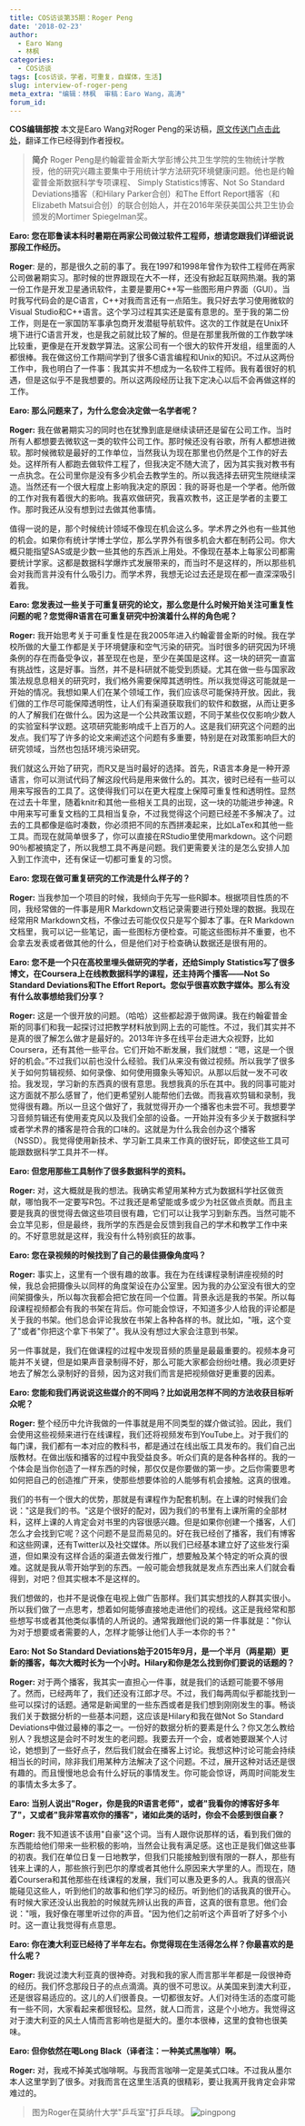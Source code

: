```yaml
---
title: COS访谈第35期：Roger Peng
date: '2018-02-23'
author:
  - Earo Wang
  - 林枫
categories:
  - COS访谈
tags: [cos访谈，学者，可重复，自媒体，生活]
slug: interview-of-roger-peng
meta_extra: "编辑：林枫  审稿：Earo Wang，高涛"
forum_id: 
---
```

**COS编辑部按** 本文是Earo Wang对Roger Peng的采访稿，[原文传送门点击此处](http://user2018.r-project.org/blog/2018/01/24/interview-with-roger-peng/ )，翻译工作已经得到作者授权。

> **简介**   Roger Peng是约翰霍普金斯大学彭博公共卫生学院的生物统计学教授，他的研究兴趣主要集中于用统计学方法研究环境健康问题。他也是约翰霍普金斯数据科学专项课程、 Simply Statistics博客、Not So Standard Deviations播客（和Hilary Parker合创）和The Effort Report播客（和Elizabeth Matsui合创）的联合创始人，并在2016年荣获美国公共卫生协会颁发的Mortimer Spiegelman奖。

**Earo: 您在耶鲁读本科时暑期在两家公司做过软件工程师，想请您跟我们详细说说那段工作经历。**

**Roger**: 是的，那是很久之前的事了。我在1997和1998年曾作为软件工程师在两家公司做暑期实习。那时候的世界跟现在大不一样，还没有掀起互联网热潮。我的第一份工作是开发卫星通讯软件，主要是要用C++写一些图形用户界面（GUI）。当时我写代码会的是C语言，C++对我而言还有一点陌生。我只好去学习使用微软的Visual Studio和C++语言。这个学习过程其实还是蛮有意思的。至于我的第二份工作，则是在一家国防军事承包商开发潜艇导航软件。这次的工作就是在Unix环境下进行C语言开发，也是我之前就比较了解的。但是在那里我所做的工作数学味比较重，更像是在开发数学算法。这家公司有一个很大的软件开发组，组里面的人都很棒。我在做这份工作期间学到了很多C语言编程和Unix的知识。不过从这两份工作中，我也明白了一件事：我其实并不想成为一名软件工程师。我有着很好的机遇，但是这似乎不是我想要的。所以这两段经历让我下定决心以后不会再做这样的工作。

**Earo: 那么问题来了，为什么您会决定做一名学者呢？**

**Roger:** 我在做暑期实习的同时也在犹豫到底是继续读研还是留在公司工作。当时所有人都想要去微软这一类的软件公司工作。那时候还没有谷歌，所有人都想进微软。那时候微软是最好的工作单位，当然我认为现在那里也仍然是个工作的好去处。这样所有人都跑去做软件工程了，但我决定不随大流了，因为其实我对教书有一点执念。在公司里你是没有多少机会去教学生的。所以我选择去研究生院继续深造。当然还有一个很大程度上影响我决定的原因：我的哥哥也是一个学者。他所做的工作对我有着很大的影响。我喜欢做研究，我喜欢教书，这正是学者的主要工作。那时我还从没有想到过去做其他事情。

值得一说的是，那个时候统计领域不像现在机会这么多。学术界之外也有一些其他的机会。如果你有统计学博士学位，那么学界外有很多机会大都在制药公司。你大概只能指望SAS或是少数一些其他的东西派上用处。不像现在基本上每家公司都需要统计学家。这都是数据科学爆炸式发展带来的，而当时不是这样的，所以那些机会对我而言并没有什么吸引力。而学术界，我想无论过去还是现在都一直深深吸引着我。

**Earo: 您发表过一些关于可重复研究的论文，那么您是什么时候开始关注可重复性问题的呢？您觉得R语言在可重复研究中扮演着什么样的角色呢？**

**Roger:** 我开始思考关于可重复性是在我2005年进入约翰霍普金斯的时候。我在学校所做的大量工作都是关于环境健康和空气污染的研究。当时很多的研究因为环境条例的存在而备受争议，甚至现在也是，至少在美国是这样。这一块的研究一直富有挑战性，这是好事。当然，并不是科研就不能受到质疑。尤其在做一些与国家政策法规息息相关的研究时，我们格外需要保障其透明性。所以我觉得这可能就是一开始的情况。我想如果人们在某个领域工作，我们应该尽可能保持开放。因此，我们做的工作尽可能保障透明性，让人们有渠道获取我们的软件和数据，从而让更多的人了解我们在做什么。因为这是一个公共政策议题，不同于某些仅仅影响少数人的实验室科学议题。这项研究能影响成千上百万的人。这是我们研究这个问题的出发点。我们写了许多的论文来阐述这个问题有多重要，特别是在对政策影响巨大的研究领域，当然也包括环境污染研究。

我们就这么开始了研究，而R又是当时最好的选择。首先，R语言本身是一种开源语言，你可以测试代码了解这段代码是用来做什么的。其次，彼时已经有一些可以用来写报告的工具了。这使得我们可以在更大程度上保障可重复性和透明性。显然在过去十年里，随着knitr和其他一些相关工具的出现，这一块的功能进步神速。R中用来写可重复文档的工具相当复杂，不过我觉得这个问题已经差不多解决了。过去的工具都像是临时凑数，你必须把不同的东西拼凑起来，比如LaTex和其他一些工具。而现在就简单很多了，你可以直接在RStudio里使用markdown。这个问题90％都被搞定了，所以我想工具不再是问题。我们更需要关注的是怎么安排人加入到工作流中，还有保证一切都可重复的习惯。

**Earo: 您现在做可重复研究的工作流是什么样子的？**

**Roger:** 当我参加一个项目的时候，我倾向于先写一些R脚本。根据项目性质的不同，我经常做的一件事是用R Markdown文档记录需要进行预处理的数据。我现在经常用R Markdown文档，不像过去可能仅仅只是写个脚本了事。在R Markdown文档里，我可以记一些笔记，画一些图标方便检查。可能这些图标并不重要，也不会拿去发表或者做其他的什么，但是他们对于检查确认数据还是很有用的。

**Earo: 您不是一个只在高校里埋头做研究的学者，还给Simply Statistics写了很多博文，在Coursera上在线教数据科学的课程，还主持两个播客——Not So Standard Deviations和The Effort Report。您似乎很喜欢数字媒体。那么有没有什么故事想给我们分享？**

**Roger:** 这是一个很开放的问题。（哈哈）这些都起源于做网课。我在约翰霍普金斯的同事们和我一起探讨过把教学材料放到网上去的可能性。不过，我们其实并不是真的很了解怎么做才是最好的。2013年许多在线平台走进大众视野，比如Coursera，还有其他一些平台。它们开始不断发展，我们就想：“嗯，这是一个很好的机会。”不过我们以前也没什么经验。我们从来没有做过视频。所以我学了很多关于如何剪辑视频、如何录像、如何使用摄象头等知识。从那以后就一发不可收拾。我发现，学习新的东西真的很有意思。我想我真的乐在其中。我的同事可能对这方面就不那么感冒了，他们更希望别人能帮他们去做。而我喜欢剪辑和录制，我觉得很有趣。所以一旦这个做好了，我就觉得开办一个播客也未尝不可。我想要学习音频剪辑还有使用麦克风以及我们全部的设备。一开始并没有多少关于数据科学或者学术界的播客是符合我的口味的。这就是为什么我会创办这个播客（NSSD）。我觉得使用新技术、学习新工具来工作真的很好玩，即使这些工具可能跟数据科学工具并不一样。

**Earo: 但您用那些工具制作了很多数据科学的资料。**

**Roger:** 对，这大概就是我的想法。我确实希望用某种方式为数据科学社区做贡献，哪怕我不一定要写R包。不过我还是希望能或多或少为社区做点贡献。而且主要是我真的很觉得去做这些项目很有趣，它们可以让我学习到新东西。当然可能不会立竿见影，但是最终，我所学的东西是会反馈到我自己的学术和教学工作中来的。不好意思就是这样，我没有什么特别疯狂的故事。

**Earo: 您在录视频的时候找到了自己的最佳摄像角度吗？**

**Roger:** 事实上，这里有一个很有趣的故事。我在为在线课程录制讲座视频的时候，我总会把摄像头以同样的角度架设在办公室里。因为我的办公室没有很大的空间架摄像头，所以每次我都会把它放在同一个位置。背景永远是我的书架。所以每段课程视频都会有我的书架在背后。你可能会惊讶，不知道多少人给我的评论都是关于我的书架。他们总会评论我放在书架上各种各样的书。就比如，"哦，这个变了"或者"你把这个拿下书架了"。我从没有想过大家会注意到书架。

另一件事就是，我们在做课程的过程中发现音频的质量是最最重要的。视频本身可能并不关键，但是如果声音录制得不好，那么可能大家都会纷纷吐槽。我必须更好地去了解怎么录制好的音频，因为这对我们而言是把视频做好更重要的因素。

**Earo: 您能和我们再说说这些媒介的不同吗？比如说用怎样不同的方法收获目标听众呢？**

**Roger:** 整个经历中允许我做的一件事就是用不同类型的媒介做试验。因此，我们会使用这些视频来进行在线课程，我们还将视频发布到YouTube上。对于我们的每门课，我们都有一本对应的教科书，都是通过在线出版工具发布的。我们自己出版教材。在做出版和播客的过程中我受益良多。听众们真的是各种各样的。我的一个体会是当你创造了一样东西的时候，那仅仅是你要做的第一步。之后你需要思考如何把自己的创造推广开来，使那些想要体验的人能够有机会接触。这真的很难。

我们的书有一个很大的优势，那就是有课程作为配套机制。在上课的时候我们会说："这是我们的书。"这是个很好的配对，因为我们的书里有上课所需的全部材料，这样上课的人肯定会对书里的内容很感兴趣。但是如果你创建一个播客，人们怎么才会找到它呢？这个问题不是显而易见的。好在我已经创了播客，我们有博客和这些网课，还有Twitter以及社交媒体。所以我们已经基本建立好了这些发行渠道，但如果没有这样合适的渠道去做发行推广，想要触及某个特定的听众真的很难。这就是我从零开始学到的东西。一般可能会想我就是发点东西出来人们就会看得到，对吧？但其实根本不是这样的。

我们想做的，也并不是说像在电视上做广告那样。我们其实想找的人群其实很小。所以我们做了一点思考，想着如何能够直接地走进他们的视线。这正是我经常和那些想写书或者其他类似事情的人所说的。通常我跟他们说的第一件事就是："你认为对于想要或者需要的人，怎样才能够让他们人手一本你的书？"

**Earo: Not So Standard Deviations始于2015年9月，是一个半月（两星期）更新的播客，每次大概时长为一个小时。Hilary和你是怎么找到你们要说的话题的？**

**Roger:** 对于两个播客，我其实一直担心一件事，就是我们的话题可能要不够用了。然而，已经两年了，我们还没有江郎才尽。不过，我们每两周似乎都能找到一些可以探讨的话题。通常是新闻里的一些东西或者是我们想到刚刚发生的事。畅谈我们关于数据分析的一些基本问题，这应该是Hilary和我在做Not So Standard Deviations中做过最棒的事之一。一份好的数据分析的要素是什么？你又怎么教给别人？我想这是会时不时发生的老问题。我要去开一个会，或者她要跟某个人讨论，她想到了一些好点子，然后我们就会在播客上讨论。我想这种讨论可能会持续相当长的时间，除非我们用某种方法解决了这个问题。不过，展开这种对话还是很有趣的。而且慢慢地总会有什么好玩的事情发生。你可能会惊讶，两周时间能发生的事情太多太多了。

**Earo: 当别人说出"Roger，你是我的R语言老师"，或者"我看你的博客好多年了"，又或者"我非常喜欢你的播客"，诸如此类的话时，你会不会感到很自豪？**

**Roger:** 我不知道该不该用"自豪"这个词。当有人跟你说那样的话，看到我们做的东西能给他们带来一些积极的影响，当然会让我有满足感。这也正是我们做这些事的初衷。我们在单位日复一日地教学，但我们只能接触到很有限的一群人，那些有钱来上课的人，那些旅行到巴尔的摩或者其他什么原因来大学里的人。而现在，随着Coursera和其他那些在线课程的发展，我们可以惠及更多的人。我真的很高兴能碰见这些人，听到他们的故事和他们学习的经历。听到他们的话我真的很开心。有时候大家还没认出我脸的时候就先辨认出我的声音，这真的很有意思。他们会说："哦，我好像在哪里听过你的声音。"因为他们之前听这个声音听了好多个小时。这一直让我觉得有点意思。

**Earo: 你在澳大利亚已经待了半年左右。你觉得现在生活得怎么样？你最喜欢的是什么呢？**

**Roger:** 我说过澳大利亚真的很神奇。对我和我的家人而言那半年都是一段很神奇的经历。我们怀念那段日子的点点滴滴。真的很不可思议。从美国来到澳大利亚，还是很容易适应的。这儿的人们很善良。一切都很友好。人们对待生活的态度可能有一些不同，大家看起来都很轻松。显然，就人口而言，这是个小地方。我觉得这对于澳大利亚的风土人情而言影响也是挺大的。墨尔本很棒，这里的食物也很美味。

**Earo: 但你依然在喝Long Black（译者注：一种美式黑咖啡）啊。**

**Roger:** 对，我戒不掉美式咖啡啊。与我而言咖啡一定是美式口味。不过我从墨尔本人这里学到了很多。对我而言在这里生活真的很精彩，要让我离开我肯定会非常难过的。

> 图为Roger在莫纳什大学"乒乓室"打乒乓球。
![pingpong](https://user2018.r-project.org/img/roger-peng.png)











